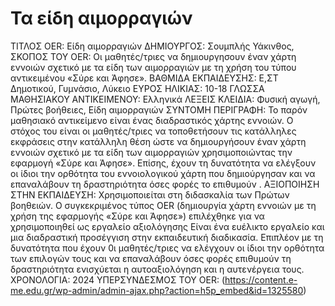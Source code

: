 # Τα είδη αιμορραγιών
ΤΙΤΛΟΣ OER:  Είδη αιμορραγιών
ΔΗΜΙΟΥΡΓΟΣ: Σουμπλής Υάκινθος, 
ΣΚΟΠΟΣ ΤΟΥ OER: Οι μαθητές/τριες να δημιουργησουν έναν χάρτη εννοιών σχετικό με τα είδη των αιμορραγιών με τη χρήση του τύπου αντικειμένου «Σύρε και Άφησε».
ΒΑΘΜΙΔΑ ΕΚΠΑΙΔΕΥΣΗΣ: Ε,ΣΤ Δημοτικού, Γυμνάσιο, Λύκειο
ΕΥΡΟΣ ΗΛΙΚΙΑΣ: 10-18
ΓΛΩΣΣΑ ΜΑΘΗΣΙΑΚΟΥ ΑΝΤΙΚΕΙΜΕΝΟΥ: Ελληνικά
ΛΕΞΕΙΣ ΚΛΕΙΔΙΑ:  Φυσική αγωγή, Πρώτες βοήθειες, Είδη αιμορραγιών
ΣΥΝΤΟΜΗ ΠΕΡΙΓΡΑΦΗ: Το παρόν μαθησιακό αντικείμενο είναι ένας διαδραστικός χάρτης εννοιών. Ο στόχος του είναι οι μαθητές/τριες να τοποθετήσουν τις κατάλληλες εκφράσεις στην κατάλληλη θέση ώστε να δημιουργήσουν έναν χάρτη εννοιών σχετικό με τα είδη των αιμορραγιών χρησιμοποιώντας την εφαρμογή  «Σύρε και Άφησε». Επίσης, έχουν τη δυνατότητα να ελέγξουν οι ίδιοι την ορθότητα του εννοιολογικού χάρτη που δημιούργησαν και να επαναλάβουν τη δραστηριότητα όσες φορές το επιθυμούν .
ΑΞΙΟΠΟΙΗΣΗ ΣΤΗΝ ΕΚΠΑΙΔΕΥΣΗ: Χρησιμοποιείται στη διδασκαλία των Πρώτων βοηθειών. Ο συγκεκριμένος τύπος OER (δημιουργία χάρτη εννοιών με τη χρήση της εφαρμογής «Σύρε και Άφησε») επιλέχθηκε για να χρησιμοποιηθεί ως εργαλείο αξιολόγησης Είναι ένα ευέλικτο εργαλείο και μια διαδραστική προσέγγιση στην εκπαιδευτική διαδικασία. Επιπλέον με τη δυνατότητα που έχουν 0ι μαθητές/τριες να ελέγχουν οι ίδιοι την ορθότητα των επιλογών τους και να επαναλάβουν όσες φορές επιθυμούν τη δραστηριότητα ενισχύεται η αυτοαξιολόγηση και η αυτενέργεια τους.
ΧΡΟΝΟΛΟΓΙΑ: 2024
ΥΠΕΡΣΥΝΔΕΣΜΟΣ ΤΟΥ OER: (https://content.e-me.edu.gr/wp-admin/admin-ajax.php?action=h5p_embed&id=1325580)
